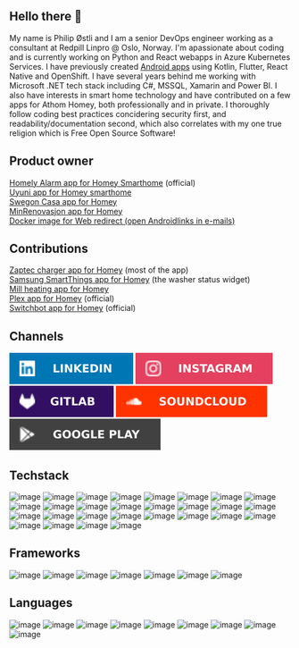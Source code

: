## Hello there 👋

My name is Philip Østli and I am a senior DevOps engineer working as a consultant at Redpill Linpro @ Oslo, Norway. I'm apassionate about coding and is currently working on Python and React webapps in Azure Kubernetes Services. I have previously created [Android apps](https://play.google.com/store/apps/details?id=com.loggbokapp&pcampaignid=web_share) using Kotlin, Flutter, React Native and OpenShift. I have several years behind me working with Microsoft .NET tech stack including C#, MSSQL, Xamarin and Power BI. I also have interests in smart home technology and have contributed on a few apps for Athom Homey, both professionally and in private.
I thoroughly follow coding best practices concidering security first, and readability/documentation second, which also correlates with my one true religion which is Free Open Source Software!

## Product owner
[Homely Alarm app for Homey Smarthome](https://homey.app/no-no/app/no.homely/Homely/)  (official)  
[Uyuni app for Homey smarthome](https://homey.app/no-no/app/com.uyunilighting/Uyuni/)  
[Swegon Casa app for Homey](https://homey.app/no-no/app/com.swegon/Swegon)  
[MinRenovasjon app for Homey](https://homey.app/no-no/app/no.norkart.renovasjon/Min-Renovasjon)  
[Docker image for Web redirect (open Androidlinks in e-mails)](https://hub.docker.com/r/philipostli/docker-web-redirect)  

## Contributions
[Zaptec charger app for Homey](https://homey.app/no-no/app/com.zaptec/Zaptec/) (most of the app)  
[Samsung SmartThings app for Homey](https://homey.app/no-no/app/com.smartthings/Samsung-SmartThings/) (the washer status widget)  
[Mill heating app for Homey](https://homey.app/no-no/app/com.Coderax.MillHeating/Mill-Heating/)  
[Plex app for Homey](https://homey.app/no-no/app/tv.plex/Plex/) (official)  
[Switchbot app for Homey](https://homey.app/no-no/app/com.switchbot/SwitchBot/) (official)  

## Channels
[<img src="linkedin.svg">](http://www.linkedin.com/in/philipostli)
[<img src="instagram.svg">](https://www.instagram.com/philipostli/)
[<img src="gitlab.svg">](https://gitlab.com/philipostli)
[<img src="soundcloud.svg">](https://soundcloud.com/philipostli)
[<img src="googleplay.svg">](https://play.google.com/store/apps/dev?id=8696388378413553416)

## Techstack
![image](https://img.shields.io/badge/Azure_DevOps-0078D7?style=for-the-badge&logo=azure-devops&logoColor=white)
![image](https://img.shields.io/badge/Docker-2CA5E0?style=for-the-badge&logo=docker&logoColor=white)
![image](https://img.shields.io/badge/Kubernetes-3069DE?style=for-the-badge&logo=kubernetes&logoColor=white)
![image](https://img.shields.io/badge/PostgreSQL-316192?style=for-the-badge&logo=postgresql&logoColor=white)
![image](https://img.shields.io/badge/Figma-F24E1E?style=for-the-badge&logo=figma&logoColor=white)
![image](https://img.shields.io/badge/gradle-02303A?style=for-the-badge&logo=gradle&logoColor=white)
![image](https://img.shields.io/badge/GraphQl-E10098?style=for-the-badge&logo=graphql&logoColor=white)
![image](https://img.shields.io/badge/Junit5-25A162?style=for-the-badge&logo=junit5&logoColor=white)
![image](https://img.shields.io/badge/Postman-FF6C37?style=for-the-badge&logo=Postman&logoColor=white)
![image](https://img.shields.io/badge/OpenJDK-ED8B00?style=for-the-badge&logo=openjdk&logoColor=white)
![image](https://img.shields.io/badge/PowerBI-F2C811?style=for-the-badge&logo=Power%20BI&logoColor=white)
![image](https://img.shields.io/badge/Swagger-85EA2D?style=for-the-badge&logo=Swagger&logoColor=white)
![image](https://img.shields.io/badge/Mattermost-0058CC?style=for-the-badge&logo=Mattermost&logoColor=white)
![image](https://img.shields.io/badge/Obsidian-483699?style=for-the-badge&logo=Obsidian&logoColor=white)
![image](https://img.shields.io/badge/VSCode-0078D4?style=for-the-badge&logo=visual%20studio%20code&logoColor=white)
![image](https://img.shields.io/badge/Visual_Studio-5C2D91?style=for-the-badge&logo=visual%20studio&logoColor=white)
![image](https://img.shields.io/badge/IntelliJ_IDEA-000000.svg?style=for-the-badge&logo=intellij-idea&logoColor=white)
![image](https://img.shields.io/badge/datagrip-000000.svg?style=for-the-badge&logo=datagrip&logoColor=white)
![image](https://img.shields.io/badge/PyCharm-000000.svg?&style=for-the-badge&logo=PyCharm&logoColor=white)
![image](https://img.shields.io/badge/Android-3DDC84?style=for-the-badge&logo=android&logoColor=white)
![image](https://img.shields.io/badge/-Wear%20OS-4285F4?style=for-the-badge&logo=wear-os&logoColor=white)
![image](https://img.shields.io/badge/Linux-FCC624?style=for-the-badge&logo=linux&logoColor=black)
![image](https://img.shields.io/badge/Red%20Hat-EE0000?style=for-the-badge&logo=redhat&logoColor=white)
![image](https://img.shields.io/badge/Arduino-00979D?style=for-the-badge&logo=Arduino&logoColor=white)
![image](https://img.shields.io/badge/Raspberry%20Pi-A22846?style=for-the-badge&logo=Raspberry%20Pi&logoColor=white)
![image](https://img.shields.io/badge/Metabase-509EE3?style=for-the-badge&logo=metabase&logoColor=fff)
![image](https://img.shields.io/badge/Sentry-black?style=for-the-badge&logo=Sentry&logoColor=#362D59)
![image](https://img.shields.io/badge/Jira-0052CC?style=for-the-badge&logo=Jira&logoColor=white)

## Frameworks
![image](https://img.shields.io/badge/.NET-512BD4?style=for-the-badge&logo=dotnet&logoColor=white)
![image](https://img.shields.io/badge/React_Native-20232A?style=for-the-badge&logo=react&logoColor=61DAFB)
![image](https://img.shields.io/badge/React-FFFFFF?style=for-the-badge&logo=react&logoColor=61DAFB)
![image](https://img.shields.io/badge/Expo-1B1F23?style=for-the-badge&logo=expo&logoColor=white)
![image](https://img.shields.io/badge/Sass-CC6699?style=for-the-badge&logo=sass&logoColor=white)
![image](https://img.shields.io/badge/Flutter-02569B?style=for-the-badge&logo=flutter&logoColor=white)
![image](https://img.shields.io/badge/Xamarin-3498DB?style=for-the-badge&logo=xamarin&logoColor=white)

## Languages
![image](https://img.shields.io/badge/C%2B%2B-00599C?style=for-the-badge&logo=c%2B%2B&logoColor=white)
![image](https://img.shields.io/badge/C%23-239120?style=for-the-badge&logo=csharp&logoColor=white)
![image](https://img.shields.io/badge/Kotlin-B125EA?style=for-the-badge&logo=kotlin&logoColor=white)
![image](https://img.shields.io/badge/TypeScript-007ACC?style=for-the-badge&logo=typescript&logoColor=white)
![image](https://img.shields.io/badge/Python-FFD43B?style=for-the-badge&logo=python&logoColor=blue)
![image](https://img.shields.io/badge/Dart-0175C2?style=for-the-badge&logo=dart&logoColor=white)
![image](https://img.shields.io/badge/LaTeX-47A141?style=for-the-badge&logo=LaTeX&logoColor=white)
![image](https://img.shields.io/badge/PHP-777BB4?style=for-the-badge&logo=php&logoColor=white)
![image](https://img.shields.io/badge/fortran-734F96?style=for-the-badge&logo=fortran&logoColor=white)

